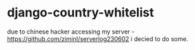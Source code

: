 # django-country-whitelist

due to chinese hacker accessing my server - https://github.com/ziminl/serverlog230602
i decied to do some.
